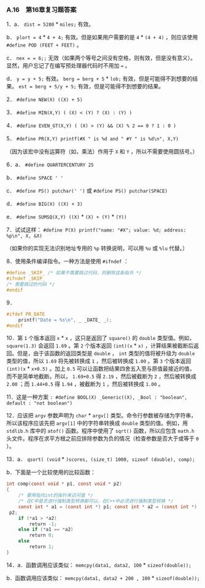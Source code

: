 ### A.16　第16章复习题答案

1．a． `dist = 5280`  *  `miles;` 有效。

b． `plort = 4`  *  `4 + 4;` 有效。但是如果用户需要的是 `4`  *  `(4 + 4)` ，则应该使用 `#define POD (FEET + FEET)` 。

c． `nex = = 6;;` 无效（如果两个等号之间没有空格，则有效，但是没有意义）。显然，用户忘记了在编写预处理器代码时不用加 `=` 。

d． `y = y + 5;` 有效。 `berg = berg + 5`  *  `lob;` 有效，但是可能得不到想要的结果。 `est = berg + 5/y + 5;` 有效，但是可能得不到想要的结果。

2． `#define NEW(X) ((X) + 5)`

3． `#define MIN(X,Y) ( (X) < (Y) ? (X) : (Y) )`

4． `#define EVEN_GT(X,Y) ( (X) > (Y) && (X) % 2 == 0 ? 1 : 0 )`

5． `#define PR(X,Y) printf(#X " is %d and " #Y " is %d\n", X,Y)`

（因为该宏中没有运算符（如，乘法）作用于 `X` 和 `Y` ，所以不需要使用圆括号。）

6．a． `#define QUARTERCENTURY 25`

b． `#define SPACE ' '`

c． `#define PS() putchar(' ')` 或 `#define PS() putchar(SPACE)`

d． `#define BIG(X) ((X) + 3)`

e． `#define SUMSQ(X,Y) ((X)` * `(X) + (Y)` * `(Y))`

7．试试这样： `#define P(X) printf("name: "#X"; value: %d; address: %p\n", X, &X)`

（如果你的实现无法识别地址专用的 `%p` 转换说明，可以用 `%u` 或 `%lu` 代替。）

8．使用条件编译指令。一种方法是使用 `#ifndef` ：

```c
#define _SKIP_ /* 如果不需要跳过代码，则删除这条指令 */
#ifndef _SKIP_
/* 需要跳过的代码 */
#endif
```

9．

```c
#ifdef PR_DATE
　　 printf("Date = %s\n", _ _DATE_ _);
#endif
```

10．第 `1` 个版本返回 `x` * `x` ，这只是返回了 `square()` 的 `double` 类型值。例如， `square(1.3)` 会返回 `1.69` 。第 `2` 个版本返回  `(int)(x` * `x)` ，计算结果被截断后返回。但是，由于该函数的返回类型是 `double` ， `int` 类型的值将被升级为 `double` 类型的值，所以 `1.69` 将先被转换成 `1` ，然后被转换成 `1.00` 。第 `3` 个版本返回 `(int)(x` * `x+0.5)` 。加上 `0.5` 可以让函数把结果四舍五入至与原值最接近的值，而不是简单地截断。所以， `1.69+0.5` 得 `2.19` ，然后被截断为 `2` ，然后被转换成 `2.00` ；而 `1.44+0.5` 得 `1.94` ，被截断为 `1` ，然后被转换成 `1.00` 。

11．这是一种方案 `: #define BOOL(X) _Generic((X), _Bool : "boolean", default : "not boolean")`

12．应该把 `argv` 参数声明为 `char`  * `argv[]` 类型。命令行参数被存储为字符串，所以该程序应该先把 `argv[1]` 中的字符串转换成 `double` 类型的值。例如，用 `stdlib.h` 库中的 `atof()` 函数。程序中使用了 `sqrt()` 函数，所以应包含 `math.h` 头文件。程序在求平方根之前应排除参数为负的情况（检查参数是否大于或等于 `0` ）。

13．a． `qsort( (void`  * `)scores, (size_t) 1000, sizeof (double), comp);`

b．下面是一个比较使用的比较函数：

```c
int comp(const void * p1, const void * p2)
{
　　 /* 要用指向int的指针来访问值 */
　　 /* 在C中是否进行强制类型转换都可以，在C++中必须进行强制类型转换 */
　　 const int * a1 = (const int *) p1; const int * a2 = (const int *)
 p2;
　　 if (*a1 > *a2)
　　　　　return -1;
　　 else if (*a1 == *a2)
　　　　　return 0;
　　 else
　　　　　return 1;
}
```

14．a．函数调用应该类似： `memcpy(data1, data2, 100`  *  `sizeof(double));`

b．函数调用应该类似： `memcpy(data1, data2 + 200 , 100`  *  `sizeof(double));`

